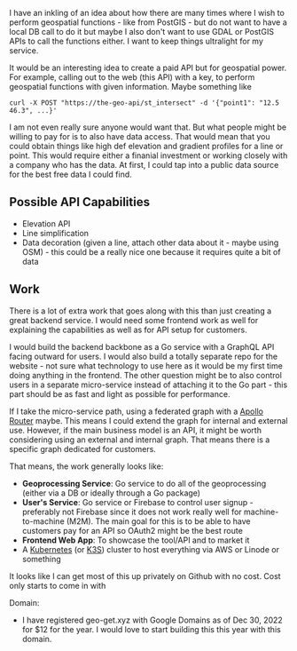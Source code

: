 I have an inkling of an idea about how there are many times where I wish to perform geospatial functions - like from PostGIS - but do not want to have a local DB call to do it but maybe I also don't want to use GDAL or PostGIS APIs to call the functions either. I want to keep things ultralight for my service. 

It would be an interesting idea to create a paid API but for geospatial power. For example, calling out to the web (this API) with a key, to perform geospatial functions with given information. Maybe something like

```shell
curl -X POST "https://the-geo-api/st_intersect" -d '{"point1": "12.5 46.3", ...}'
```

I am not even really sure anyone would want that. But what people might be willing to pay for is to also have data access. That would mean that you could obtain things like high def elevation and gradient profiles for a line or point. This would require either a finanial investment or working closely with a company who has the data. At first, I could tap into a public data source for the best free data I could find.

## Possible API Capabilities

- Elevation API
- Line simplification
- Data decoration (given a line, attach other data about it - maybe using OSM) - this could be a really nice one because it requires quite a bit of data

## Work

There is a lot of extra work that goes along with this than just creating a great backend service. I would need some frontend work as well for explaining the capabilities as well as for API setup for customers.

I would build the backend backbone as a Go service with a GraphQL API facing outward for users. I would also build a totally separate repo for the website - not sure what technology to use here as it would be my first time doing anything in the frontend. The other question might be to also control users in a separate micro-service instead of attaching it to the Go part - this part should be as fast and light as possible for performance.

If I take the micro-service path, using a federated graph with a [Apollo Router](https://www.apollographql.com/docs/router/) maybe. This means I could extend the graph for internal and external use. However, if the main business model is an API, it might be worth considering using an external and internal graph. That means there is a specific graph dedicated for customers.

That means, the work generally looks like:

- **Geoprocessing Service**: Go service to do all of the geoprocessing (either via a DB or ideally through a Go package)
- **User's Service**: Go service or Firebase to control user signup - preferably not Firebase since it does not work really well for machine-to-machine (M2M). The main goal for this is to be able to have customers pay for an API so OAuth2 might be the best route
- **Frontend Web App**: To showcase the tool/API and to market it
- A [Kubernetes](https://kubernetes.io/) (or [K3S](https://docs.k3s.io/)) cluster to host everything via AWS or Linode or something

It looks like I can get most of this up privately on Github with no cost. Cost only starts to come in with 

Domain:
- I have registered geo-get.xyz with Google Domains as of Dec 30, 2022 for $12 for the year. I would love to start building this this year with this domain.